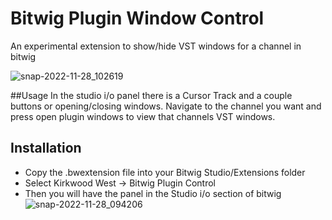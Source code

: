 # Bitwig Plugin Window Control
 An experimental extension to show/hide VST windows for a channel in bitwig
 
 ![snap-2022-11-28_102619](https://user-images.githubusercontent.com/6645471/204352965-4d157b88-238c-4346-87c2-6f596b3d98cb.png)

##Usage
In the studio i/o panel there is a Cursor Track and a couple buttons or opening/closing windows. Navigate to the channel you want and press open plugin windows to view that channels VST windows.

## Installation
- Copy the .bwextension file into your Bitwig Studio/Extensions folder
- Select Kirkwood West -> Bitwig Plugin Control
- Then you will have the panel in the Studio i/o section of bitwig
![snap-2022-11-28_094206](https://user-images.githubusercontent.com/6645471/204353180-292ee8d1-813c-4053-b281-f4d27f03d9d2.png)
